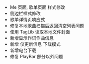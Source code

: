* Me 页面, 歌单页面 样式修改
* 侧边栏样式修改
* 歌单详情页响应式
* 修复本地歌曲扫描后返回清空列表问题
* 使用 TagLib 读取本地文件封面
* 新增显示作词作曲信息
* 新增 仅更新信息 下载模式
* 新增电台下载
* 修复 PlayBar 部分以外问题